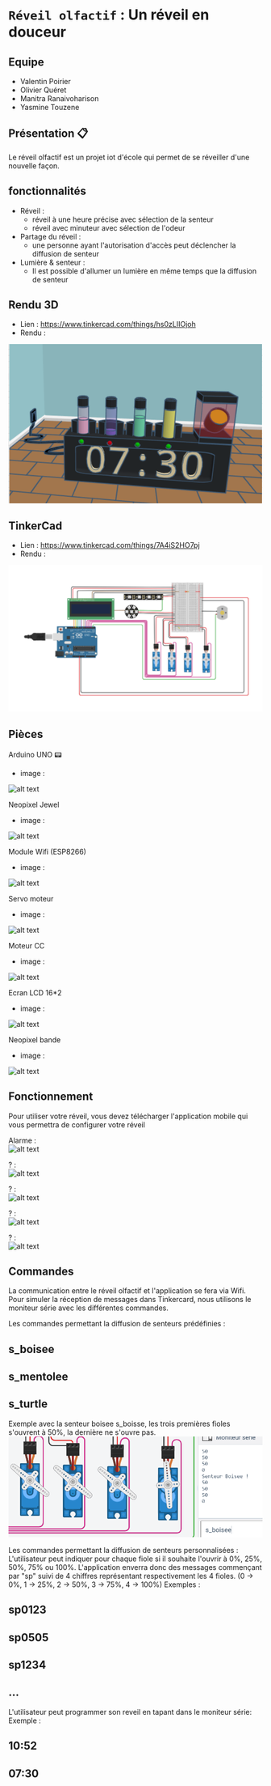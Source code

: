 # `Réveil olfactif` : Un réveil en douceur

## Equipe 
- Valentin Poirier
- Olivier Quéret 
- Manitra Ranaivoharison
- Yasmine Touzene

## Présentation :clipboard:

Le réveil olfactif est un projet iot d'école qui permet de se réveiller d'une nouvelle façon.



## fonctionnalités
- Réveil :
    -   réveil à une heure précise avec sélection de la senteur
    -   réveil avec minuteur avec sélection de l'odeur
- Partage du réveil :
    -   une personne ayant l'autorisation d'accès peut déclencher la diffusion de senteur
- Lumière & senteur :
	-	Il est possible d'allumer un lumière en même temps que la diffusion de senteur



## Rendu 3D

- Lien : https://www.tinkercad.com/things/hs0zLIIOjoh
- Rendu : 

![alt text](https://github.com/ValentinPoirier/IOT-project/blob/master/images/5.png?raw=true "3D modeling")

## TinkerCad
- Lien : https://www.tinkercad.com/things/7A4iS2HO7pj
- Rendu : 

![alt text](https://github.com/ValentinPoirier/IOT-project/blob/master/images/tinkercad.png?raw=true "TinkerCad")



       
## Pièces

Arduino UNO :pager:
- image :

![alt text](https://res.cloudinary.com/rsc/image/upload/b_rgb:FFFFFF,c_pad,dpr_2.0,f_auto,h_393,q_auto,w_700/c_pad,h_393,w_700/F7697409-02?pgw=1 "Arduino UNO")

Neopixel Jewel
- image :

![alt text](https://cdn-reichelt.de/bilder/web/xxl_ws/A300/ADAFRUIT-2226-30091174-01.png "Neopixel Jewel")

Module Wifi (ESP8266)

- image :

![alt text](https://static.generation-robots.com/4533-large_default/module-serie-wifi-esp8266.jpg "Module Wifi")


Servo moteur
- image : 

![alt text](https://ae01.alicdn.com/kf/HTB1Lkrhkx3IL1JjSZPfq6ArUVXad.jpg?size=110180&height=1000&width=1000&hash=b811dc6388c4f0b26431e36b3537a5f0 "Servo moteur")

Moteur CC
- image :  

![alt text](https://encrypted-tbn0.gstatic.com/images?q=tbn%3AANd9GcQzSC3Lehd2PHZblMsG20nJkxenlI69yfgBKQ&usqp=CAU "Moteur CC")

Ecran LCD 16*2
- image : 

![alt text](https://encrypted-tbn0.gstatic.com/images?q=tbn%3AANd9GcSJsOXqVwoVUcjuzYi-IjgjnrwHq1CEwMinfA&usqp=CAU "Ecran LCD")

Neopixel bande
- image : 

![alt text](https://asset.conrad.com/media10/isa/160267/c1/-/fr/1516566_BB_00_FB/image.jpg?x=400&y=400 "Neopixel à bande")

## Fonctionnement

Pour utiliser votre réveil, vous devez télécharger l'application mobile qui vous permettra de configurer votre réveil

Alarme :  
![alt text](? "alarme")  

? :  
![alt text](? "?")  

? :  
![alt text](? "?")  

? :  
![alt text](? "?")  

? :  
![alt text](? "?")


## Commandes

La communication entre le réveil olfactif et l'application se fera via Wifi. Pour simuler la réception de messages dans Tinkercard, nous utilisons le moniteur série avec les différentes commandes.

Les commandes permettant la diffusion de senteurs prédéfinies :
## s_boisee 
## s_mentolee
## s_turtle

Exemple avec la senteur boisee s_boisse, les trois premières fioles s'ouvrent à 50%, la dernière ne s'ouvre pas.
![alt text](https://github.com/ValentinPoirier/IOT-project/blob/master/images/senteur_boisee.PNG?raw=true "TinkerCad")

Les commandes permettant la diffusion de senteurs personnalisées :
L'utilisateur peut indiquer pour chaque fiole si il souhaite l'ouvrir à 0%, 25%, 50%, 75% ou 100%. L'application enverra donc des messages commençant par "sp" suivi de 4 chiffres représentant respectivement les 4 fioles. (0 -> 0%, 1 -> 25%, 2 -> 50%, 3 -> 75%, 4 -> 100%)
Exemples :
## sp0123
## sp0505
## sp1234
## ...
L'utilisateur peut programmer son reveil en tapant dans le moniteur série:
Exemple : 
## 10:52
## 07:30
